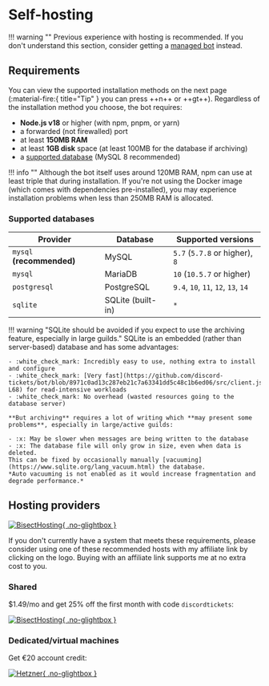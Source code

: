 # Self-hosting

!!! warning ""
	Previous experience with hosting is recommended.
	If you don't understand this section, consider getting a [managed bot](../managed.md) instead.

## Requirements

You can view the supported installation methods on the next page <span class="tip">(:material-fire:{ title="Tip" } you can press ++n++ or ++gt++)</span>.
Regardless of the installation method you choose, the bot requires:

- **Node.js v18** or higher (with npm, pnpm, or yarn)
- a forwarded (not firewalled) port
- at least **150MB RAM**
- at least **1GB disk** space (at least 100MB for the database if archiving)
- a [supported database](#supported-databases) (MySQL 8 recommended)

!!! info ""
    Although the bot itself uses around 120MB RAM, npm can use at least triple that during installation.
    If you're not using the Docker image (which comes with dependencies pre-installed), you may experience
    installation problems when less than 250MB RAM is allocated.

### Supported databases

| Provider                  | Database          | Supported versions                  |
| ------------------------- | ----------------- | ----------------------------------- |
| `mysql` **(recommended)** | MySQL             | `5.7` (`5.7.8` or higher), `8`      |
| `mysql`                   | MariaDB           | `10` (`10.5.7` or higher)           |
| `postgresql`              | PostgreSQL        | `9.4`, `10`, `11`, `12`, `13`, `14` |
| `sqlite`                  | SQLite (built-in) | `*`                                 |


!!! warning "SQLite should be avoided if you expect to use the archiving feature, especially in large guilds."
    SQLite is an embedded (rather than server-based) database and has some advantages:

    - :white_check_mark: Incredibly easy to use, nothing extra to install and configure
    - :white_check_mark: [Very fast](https://github.com/discord-tickets/bot/blob/8971c0ad13c287eb21c7a63341dd5c48c1b6ed06/src/client.js#L58-L68) for read-intensive workloads
    - :white_check_mark: No overhead (wasted resources going to the database server)

    **But archiving** requires a lot of writing which **may present some problems**, especially in large/active guilds:

    - :x: May be slower when messages are being written to the database
    - :x: The database file will only grow in size, even when data is deleted.
    This can be fixed by occasionally manually [vacuuming](https://www.sqlite.org/lang_vacuum.html) the database.
    *Auto vacuuming is not enabled as it would increase fragmentation and degrade performance.*


## Hosting providers

[![BisectHosting](https://www.bisecthosting.com/partners/custom-banners/41ca8074-184e-4ad1-a44d-77750ee8bfb9.webp){ .no-glightbox }](https://bisecthosting.com/discordtickets?r=docs-self-hosting)

If you don't currently have a system that meets these requirements,
please consider using one of these recommended hosts with my affiliate link by clicking on the logo.
Buying with an affiliate link supports me at no extra cost to you.

<div class="grid" markdown>

<div markdown>

### Shared
$1.49/mo and get 25% off the first month with code `discordtickets`:

[![BisectHosting](/img/bisecthosting.webp){ .no-glightbox }](https://bisecthosting.com/discordtickets?r=docs-self-hosting)

</div>


<div markdown>

### Dedicated/virtual machines
Get €20 account credit:

[![Hetzner](/img/hetzner.png){ .no-glightbox }](https://lnk.earth/hetzner)

</div>

</div>
